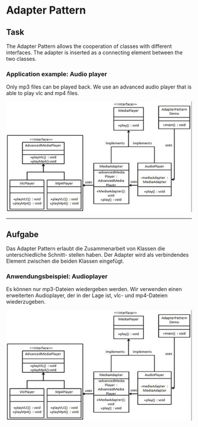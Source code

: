 # Adapter Pattern

## Task
The Adapter Pattern allows the cooperation of classes with different interfaces. The adapter is inserted as a connecting element between the two classes.

### Application example: Audio player
Only mp3 files can be played back.
We use an advanced audio player that is able to play vlc and mp4 files.

<img src="https://github.com/gianmarcog/SimpleDesignPattern/blob/master/Adapter%20Pattern/adapter_pattern_uml_diagram.jpg" alt="alt text" width="600" height="300">

------------------

## Aufgabe
Das Adapter Pattern erlaubt die Zusammenarbeit von Klassen die unterschiedliche Schnitt- stellen haben. Der Adapter wird als verbindendes Element zwischen die beiden Klassen eingefügt.

### Anwendungsbeispiel: Audioplayer
Es können nur mp3-Dateien wiedergeben werden.
Wir verwenden einen erweiterten Audioplayer, der in der Lage ist, vlc- und mp4-Dateien wiederzugeben.

<img src="https://github.com/gianmarcog/SimpleDesignPattern/blob/master/Adapter%20Pattern/adapter_pattern_uml_diagram.jpg" alt="alt text" width="600" height="300">

